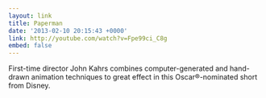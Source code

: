 ```yaml
---
layout: link
title: Paperman
date: '2013-02-10 20:15:43 +0000'
link: http://youtube.com/watch?v=Fpe99ci_C8g
embed: false
---
```

First-time director John Kahrs combines computer-generated and hand-drawn animation techniques to great effect in this Oscar®-nominated short from Disney.